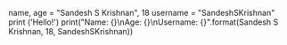 name, age = "Sandesh S Krishnan", 18
username = "SandeshSKrishnan"
print ('Hello!')
print("Name: {}\nAge: {}\nUsername: {}".format(Sandesh S Krishnan, 18, SandeshSKrishnan))
